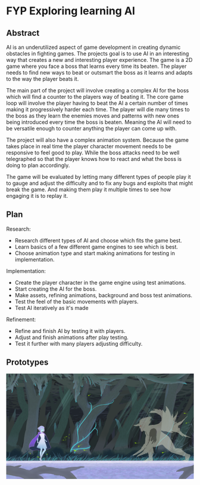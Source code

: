 # FYP Exploring learning AI
## Abstract
AI is an underutilized aspect of game development in creating dynamic obstacles in fighting games. The projects goal is to use AI in an interesting way that creates a new and interesting player experience. The game is a 2D game where you face a boss that learns every time its beaten. The player needs to find new ways to beat or outsmart the boss as it learns and adapts to the way the player beats it. 

The main part of the project will involve creating a complex AI for the boss which will find a counter to the players way of beating it. The core game loop will involve the player having to beat the AI a certain number of times making it progressively harder each time. The player will die many times to the boss as they learn the enemies moves and patterns with new ones being introduced every time the boss is beaten. Meaning the AI will need to be versatile enough to counter anything the player can come up with.

The project will also have a complex animation system. Because the game takes place in real time the player character movement needs to be responsive to feel good to play. While the boss attacks need to be well telegraphed so that the player knows how to react and what the boss is doing to plan accordingly.

The game will be evaluated by letting many different types of people play it to gauge and adjust the difficulty and to fix any bugs and exploits that might break the game. And making them play it multiple times to see how engaging it is to replay it.


## Plan
Research:
- Research different types of AI and choose which fits the game best.
- Learn basics of a few different game engines to see which is best.
- Choose animation type and start making animations for testing in implementation.

Implementation:
- Create the player character in the game engine using test animations.
- Start creating the AI for the boss.
- Make assets, refining animations, background and boss test animations.
- Test the feel of the basic movements with players.
- Test AI iteratively as it's made

Refinement:
- Refine and finish AI by testing it with players.
- Adjust and finish animations after play testing.
- Test it further with many players adjusting difficulty.

## Prototypes    
![Prototype](https://github.com/Marcin7373/FYP-Game/blob/master/Kra/ProposalDoc.png?raw=true) 
